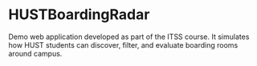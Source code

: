 # HUSTBoardingRadar
Demo web application developed as part of the ITSS course. It simulates how HUST students can discover, filter, and evaluate boarding rooms around campus. 
